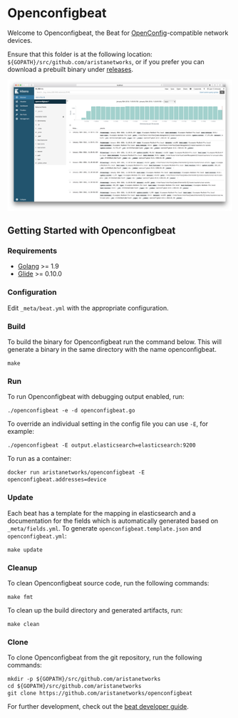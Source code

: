 # Openconfigbeat

Welcome to Openconfigbeat, the Beat for [OpenConfig](http://openconfig.net)-compatible network devices.

Ensure that this folder is at the following location:
`${GOPATH}/src/github.com/aristanetworks`, or if you prefer you can download a prebuilt binary under [releases](https://github.com/aristanetworks/openconfigbeat/releases).

![preview](preview.png)

## Getting Started with Openconfigbeat

### Requirements

* [Golang](https://golang.org/dl/) >= 1.9
* [Glide](https://github.com/Masterminds/glide) >= 0.10.0

### Configuration
Edit `_meta/beat.yml` with the appropriate configuration.

### Build

To build the binary for Openconfigbeat run the command below. This will generate a binary
in the same directory with the name openconfigbeat.

```
make
```


### Run

To run Openconfigbeat with debugging output enabled, run:

```
./openconfigbeat -e -d openconfigbeat.go
```

To override an individual setting in the config file you can use `-E`, for example:
```
./openconfigbeat -E output.elasticsearch=elasticsearch:9200
```

To run as a container:

```
docker run aristanetworks/openconfigbeat -E openconfigbeat.addresses=device
```


### Update

Each beat has a template for the mapping in elasticsearch and a documentation for the fields
which is automatically generated based on `_meta/fields.yml`.
To generate `openconfigbeat.template.json` and `openconfigbeat.yml`:

```
make update
```


### Cleanup

To clean  Openconfigbeat source code, run the following commands:

```
make fmt
```

To clean up the build directory and generated artifacts, run:

```
make clean
```


### Clone

To clone Openconfigbeat from the git repository, run the following commands:

```
mkdir -p ${GOPATH}/src/github.com/aristanetworks
cd ${GOPATH}/src/github.com/aristanetworks
git clone https://github.com/aristanetworks/openconfigbeat
```


For further development, check out the [beat developer guide](https://www.elastic.co/guide/en/beats/libbeat/current/new-beat.html).
